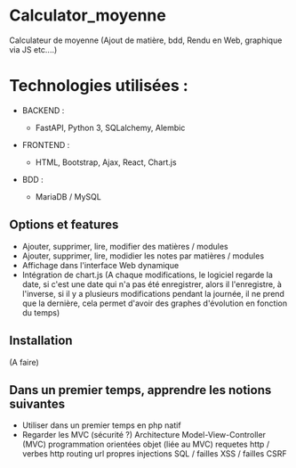 # Calculator_moyenne
Calculateur de moyenne (Ajout de matière, bdd, Rendu en Web, graphique via JS etc....)

# Technologies utilisées : 

- BACKEND : 
    - FastAPI, Python 3, SQLalchemy, Alembic

- FRONTEND : 
    - HTML, Bootstrap, Ajax, React, Chart.js

- BDD : 
    - MariaDB / MySQL

## Options et features

- Ajouter, supprimer, lire, modifier des matières / modules
- Ajouter, supprimer, lire, modidier les notes par matières / modules
- Affichage dans l'interface Web dynamique
- Intégration de chart.js (A chaque modifications, le logiciel regarde la date, si c'est une date qui n'a pas été enregistrer, alors il l'enregistre, à l'inverse, si il y a plusieurs modifications pendant la journée, il ne prend que la dernière, cela permet d'avoir des graphes d'évolution en fonction du temps)

## Installation

(A faire)

## Dans un premier temps, apprendre les notions suivantes

- Utiliser dans un premier temps en php natif
- Regarder les MVC (sécurité ?)
Architecture Model-View-Controller (MVC)
programmation orientées objet (liée au MVC)
requetes http / verbes http
routing
url propres
injections SQL / failles XSS / failles CSRF
